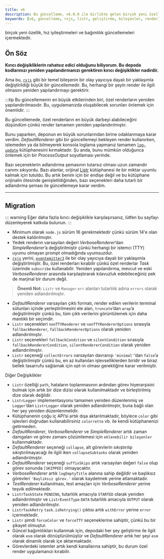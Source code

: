 ```yaml
---
title: v6
description: Bu güncelleme, v6.0.0 ile birlikte gelen birçok yeni özellik, hız iyileştirmeleri ve bağımlılık güncellemelerini içermektedir. Önemli değişikliklerin ve göç gereksinimlerinin detayları yer almaktadır.
keywords: [v6, güncelleme, rxjs, listr, geliştirme, bileşenler, render]
---
```


 birçok yeni özellik, hız iyileştirmeleri ve bağımlılık güncellemeleri içermektedir.



## Ön Söz

**Kırıcı değişikliklerin rahatsız edici olduğunu biliyorum. Bu depoda kodlarınızı yeniden yapılandırmanızı gerektiren kırıcı değişiklikler nadirdir.**

Ama bu, [`rxjs`](https://npmjs.com/rxjs) gibi bir temel bileşenin bir olay yayıcıya dayalı bir yaklaşımla değiştirildiği büyük bir güncellemedir. Bu, herhangi bir şeyin render ile ilgili olmasını yeniden yapılandırmayı gerektirir.

:::tip
Bu güncellemenin en büyük etkilerinden biri, özel renderların yeniden yapılandırılmasıdır. Bu, uygulamanızda oluşabilecek sorunları önlemek için önemlidir.
:::

Bu güncellemede, özel renderların en büyük darbeyi alabileceğini düşündüm çünkü render tamamen yeniden yapılandırılmıştır.

Bunu yaparken, deponun en büyük sorunlarından birine odaklanmaya karar verdim. _DefaultRenderer_ gibi bir güncellemeyi bekleyen render kullanırken, istemeden ya da bilmeyerek konsola loglama yapmanız tamamen [`log-update`](https://npmjs.com/log-update) kütüphanesini kırmaktadır. Şu anda, bunu mümkün olduğunca önlemek için bir _ProcessOutput_ soyutlaması yerinde.

Bazı seçeneklerin adlandırma şemasının tutarsız olması uzun zamandır canımı sıkıyordu. Bazı alanlar, orijinal [Listr](https://github.com/SamVerschueren/listr) kütüphanesi ile bir miktar uyumlu kalmak için tutuldu. Bu artık benim için bir endişe değil ve bu kütüphane orijinalin ötesinde genişletildiğinden, bazı seçenekleri daha tutarlı bir adlandırma şeması ile güncellemeye karar verdim.

---

## Migration

::: warning
Eğer daha fazla kırıcı değişiklikle karşılaşırsanız, lütfen bu sayfayı düzenleyerek katkıda bulunun.
:::

- Minimum olarak `node.js` sürüm 16 gerekmektedir çünkü sürüm 14'e olan destek kaldırılmıştır.
- Yedek renderın varsayılan değeri _VerboseRenderer_’dan _SimpleRenderer_’a değiştirilmiştir çünkü herhangi bir istemci (TTY) uyumu olmayan prompt olmadığında uyumsuzdur.
- [`rxjs`](https://npmjs.com/rxjs) yerini, [`eventemitter3`](https://npmjs.com/eventemitter3) ile bir olay yayıcıya dayalı bir yaklaşımla değiştirilmiştir. Bu, özel renderları kırabilir çünkü özel renderlar _Task_ üzerinde `subscribe` kullanabilir. Yeniden yapılandırma, mevcut ve eski _VerboseRenderer_ arasında karşılaştırarak kılavuzluk edebileceğiniz pek de marjinal bir durum değil.
  
> **Önemli Not:** `Listr` ve `Manager` `err` alanları tutarlılık adına `errors` olarak yeniden adlandırılmıştır.
  
- _DefaultRenderer_ varsayılan çıktı formatı, render edilen verilerin terminal sütunları içinde yerleştirilmesini ele alan, `truncate`’dan `wrap`’a değiştirilmiştir çünkü bu, tüm çıktı verilerini görüntülemek için daha mantıklı bir seçimdir.
- `Listr` seçenekleri `nonTTYRenderer` ve `nonTTYRendererOptions` sırasıyla `fallbackRenderer`, `fallbackRendererOptions` olarak yeniden adlandırılmıştır.
- `Listr` seçenekleri `fallbackCondition` ve `silentCondition` sırasıyla `fallbackRendererCondition`, `silentRendererCondition` olarak yeniden adlandırılmıştır.
- `Listr` seçeneği `collectErrors` varsayılan davranışı `'minimal'`’dan `false`’a değiştirilmiştir çünkü bu, en az kullanılan işlevselliklerden biridir ve biraz bellek tasarrufu sağlamak için opt-in olması gerektiğine karar verilmiştir.


Diğer Değişiklikler

- `Listr` özelliği `path`, hataların toplanmasının ardından görev hiyerarşisini bulmak için artık bir dize dizisi olarak kullanılmaktadır ve birleştirilmiş dize olarak değildir.
- `ListrLogger` implementasyonu tamamen yeniden düzenlenmiş ve `Logger`’dan `ListrLogger` olarak yeniden adlandırılmıştır, buna bağlı olan her şey yeniden düzenlenmelidir.
- Kütüphanenin çoğu iç API’si artık dışa aktarılmaktadır, böylece `color` gibi işlevleri doğrudan kullanabilirsiniz `colorrette` vb. ile kendi kütüphanenizi getirmeden.
- _DefaultRenderer_, _VerboseRenderer_ ve _SimpleRenderer_ artık zaman damgaları ve görev zamanı çözümlemesi için `eklenebilir bileşenler` kullanmaktadır.
- _DefaultRenderer_ seçeneği `collapse`, alt görevlerin sıkıştırılıp sıkıştırılmayacağı ile ilgili iken `collapseSubtasks` olarak yeniden adlandırılmıştır.
- _DefaultRenderer_ seçeneği `suffixSkips` artık varsayılan değeri `false` olup görev sonunda `[SKIPPED]` olmayacaktır.
- _VerboseRenderer_ artık `logEmptyTitle` alanına sahip değildir ve başlıksız görevleri `'Başlıksız görev.'` olarak kaydetmek yerine atlamaktadır.
- _TestRenderer_ kullanılması, test amaçları için _VerboseRenderer_ yerine teşvik edilmektedir.
- `ListrTaskState` `PENDING`, tutarlılık amacıyla `STARTED` olarak yeniden adlandırılmıştır ve `ListrEventType` `DATA` tutarlılık amacıyla `OUTPUT` olarak yeniden adlandırılmıştır.
- `ListrTaskRetry` `task.isRetrying()` çıktısı artık `withError` yerine `error` içermektedir.
- `Listr` şimdi `forceColor` ve `forceTTY` seçeneklerine sahiptir, çünkü bu bir şikayet olmuştur.
- Güncel bağımlılıkları kullanmak için, depodaki her şey geliştirme ile ilgili olarak `esm` olarak dönüştürülmüştür ve _DefaultRenderer_ artık her şeyi `esm` olarak dinamik olarak içe aktarmaktadır.
- Görevlerdeki istemler artık kendi kanallarına sahiptir, bu durum özel render uygulamanızı kırabilir.
  
